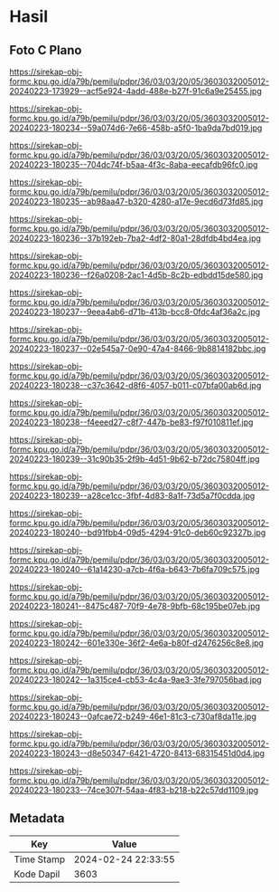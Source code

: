 # Hasil

## Foto C Plano

https://sirekap-obj-formc.kpu.go.id/a79b/pemilu/pdpr/36/03/03/20/05/3603032005012-20240223-173929--acf5e924-4add-488e-b27f-91c6a9e25455.jpg

https://sirekap-obj-formc.kpu.go.id/a79b/pemilu/pdpr/36/03/03/20/05/3603032005012-20240223-180234--59a074d6-7e66-458b-a5f0-1ba9da7bd019.jpg

https://sirekap-obj-formc.kpu.go.id/a79b/pemilu/pdpr/36/03/03/20/05/3603032005012-20240223-180235--704dc74f-b5aa-4f3c-8aba-eecafdb96fc0.jpg

https://sirekap-obj-formc.kpu.go.id/a79b/pemilu/pdpr/36/03/03/20/05/3603032005012-20240223-180235--ab98aa47-b320-4280-a17e-9ecd6d73fd85.jpg

https://sirekap-obj-formc.kpu.go.id/a79b/pemilu/pdpr/36/03/03/20/05/3603032005012-20240223-180236--37b192eb-7ba2-4df2-80a1-28dfdb4bd4ea.jpg

https://sirekap-obj-formc.kpu.go.id/a79b/pemilu/pdpr/36/03/03/20/05/3603032005012-20240223-180236--f26a0208-2ac1-4d5b-8c2b-edbdd15de580.jpg

https://sirekap-obj-formc.kpu.go.id/a79b/pemilu/pdpr/36/03/03/20/05/3603032005012-20240223-180237--9eea4ab6-d71b-413b-bcc8-0fdc4af36a2c.jpg

https://sirekap-obj-formc.kpu.go.id/a79b/pemilu/pdpr/36/03/03/20/05/3603032005012-20240223-180237--02e545a7-0e90-47a4-8466-9b8814182bbc.jpg

https://sirekap-obj-formc.kpu.go.id/a79b/pemilu/pdpr/36/03/03/20/05/3603032005012-20240223-180238--c37c3642-d8f6-4057-b011-c07bfa00ab6d.jpg

https://sirekap-obj-formc.kpu.go.id/a79b/pemilu/pdpr/36/03/03/20/05/3603032005012-20240223-180238--f4eeed27-c8f7-447b-be83-f97f010811ef.jpg

https://sirekap-obj-formc.kpu.go.id/a79b/pemilu/pdpr/36/03/03/20/05/3603032005012-20240223-180239--31c90b35-2f9b-4d51-9b62-b72dc75804ff.jpg

https://sirekap-obj-formc.kpu.go.id/a79b/pemilu/pdpr/36/03/03/20/05/3603032005012-20240223-180239--a28ce1cc-3fbf-4d83-8a1f-73d5a7f0cdda.jpg

https://sirekap-obj-formc.kpu.go.id/a79b/pemilu/pdpr/36/03/03/20/05/3603032005012-20240223-180240--bd91fbb4-09d5-4294-91c0-deb60c92327b.jpg

https://sirekap-obj-formc.kpu.go.id/a79b/pemilu/pdpr/36/03/03/20/05/3603032005012-20240223-180240--61a14230-a7cb-4f6a-b643-7b6fa709c575.jpg

https://sirekap-obj-formc.kpu.go.id/a79b/pemilu/pdpr/36/03/03/20/05/3603032005012-20240223-180241--8475c487-70f9-4e78-9bfb-68c195be07eb.jpg

https://sirekap-obj-formc.kpu.go.id/a79b/pemilu/pdpr/36/03/03/20/05/3603032005012-20240223-180242--601e330e-36f2-4e6a-b80f-d2476256c8e8.jpg

https://sirekap-obj-formc.kpu.go.id/a79b/pemilu/pdpr/36/03/03/20/05/3603032005012-20240223-180242--1a315ce4-cb53-4c4a-9ae3-3fe797056bad.jpg

https://sirekap-obj-formc.kpu.go.id/a79b/pemilu/pdpr/36/03/03/20/05/3603032005012-20240223-180243--0afcae72-b249-46e1-81c3-c730af8da11e.jpg

https://sirekap-obj-formc.kpu.go.id/a79b/pemilu/pdpr/36/03/03/20/05/3603032005012-20240223-180243--d8e50347-6421-4720-8413-68315451d0d4.jpg

https://sirekap-obj-formc.kpu.go.id/a79b/pemilu/pdpr/36/03/03/20/05/3603032005012-20240223-180233--74ce307f-54aa-4f83-b218-b22c57dd1109.jpg


## Metadata

| Key        | Value               |
| ---------- | ------------------- |
| Time Stamp | 2024-02-24 22:33:55 |
| Kode Dapil | 3603                |



